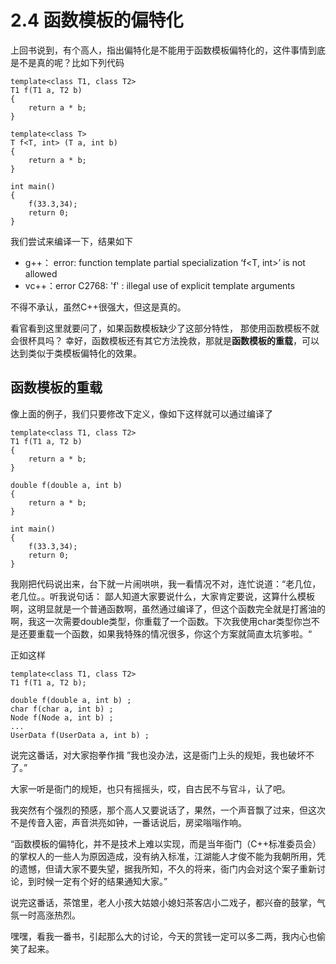 # 2.4 函数模板的偏特化

上回书说到，有个高人，指出偏特化是不能用于函数模板偏特化的，这件事情到底是不是真的呢？比如下列代码

    template<class T1, class T2>
    T1 f(T1 a, T2 b) 
    {
    	return a * b;
    }
    
    template<class T>
    T f<T, int> (T a, int b) 
    {
    	return a * b;
    }
    
    int main()
    {
    	f(33.3,34);
    	return 0;
    }

我们尝试来编译一下，结果如下

- g++： error: function template partial specialization ‘f<T, int>’ is not allowed
- vc++：error C2768: 'f' : illegal use of explicit template arguments

不得不承认，虽然C++很强大，但这是真的。

看官看到这里就要问了，如果函数模板缺少了这部分特性，
那使用函数模板不就会很杯具吗？
幸好，函数模板还有其它方法挽救，那就是**函数模板的重载**，可以达到类似于类模板偏特化的效果。

## 函数模板的重载

像上面的例子，我们只要修改下定义，像如下这样就可以通过编译了

    template<class T1, class T2>
    T1 f(T1 a, T2 b) 
    {
    	return a * b;
    }
    
    double f(double a, int b) 
    {
    	return a * b;
    }
    
    int main()
    {
    	f(33.3,34);
    	return 0;
    }

我刚把代码说出来，台下就一片闹哄哄，我一看情况不对，连忙说道：“老几位，老几位。。听我说句话：
鄙人知道大家要说什么，大家肯定要说，这算什么模板啊，这明显就是一个普通函数啊，虽然通过编译了，但这个函数完全就是打酱油的啊，我这一次需要double类型，你重载了一个函数。下次我使用char类型你岂不是还要重载一个函数，如果我特殊的情况很多，你这个方案就简直太坑爹啦。“

正如这样

    template<class T1, class T2>
    T1 f(T1 a, T2 b);
    
    double f(double a, int b) ;
    char f(char a, int b) ;
    Node f(Node a, int b) ;
    ...
    UserData f(UserData a, int b) ;

说完这番话，对大家抱拳作揖 ”我也没办法，这是衙门上头的规矩，我也破坏不了。”

大家一听是衙门的规矩，也只有摇摇头，哎，自古民不与官斗，认了吧。

我突然有个强烈的预感，那个高人又要说话了，果然，一个声音飘了过来，但这次不是传音入密，声音洪亮如钟，一番话说后，房梁嗡嗡作响。

“函数模板的偏特化，并不是技术上难以实现，而是当年衙门（C++标准委员会）的掌权人的一些人为原因造成，没有纳入标准，江湖能人才俊不能为我朝所用，凭的遗憾，但请大家不要失望，据我所知，不久的将来，衙门内会对这个案子重新讨论，到时候一定有个好的结果通知大家。”

说完这番话，茶馆里，老人小孩大姑娘小媳妇茶客店小二戏子，都兴奋的鼓掌，气氛一时高涨热烈。

嘿嘿，看我一番书，引起那么大的讨论，今天的赏钱一定可以多二两，我内心也偷笑了起来。
